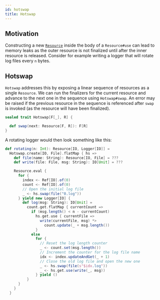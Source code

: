 ```yaml
---
id: hotswap
title: Hotswap
---
```


## Motivation

Constructing a new [`Resource`](./resource.md) inside the body of a
`Resource#use` can lead to memory leaks as the outer resource is not finalized
until after the inner resource is released. Consider for example writing a
logger that will rotate log files every `n` bytes. 

## Hotswap

`Hotswap` addresses this by exposing a linear sequence of resources as a single
`Resource`. We can run the finalizers for the current resource and advance to
the next one in the sequence using `Hotswap#swap`. An error may be raised if
the previous resource in the sequence is referenced after `swap` is invoked
(as the resource will have been finalized).

```scala
sealed trait Hotswap[F[_], R] {

  def swap(next: Resource[F, R]): F[R]
}
```

A rotating logger would then look something like this:

```scala
def rotating(n: Int): Resource[IO, Logger[IO]] =
  Hotswap.create[IO, File].flatMap { hs =>
    def file(name: String): Resource[IO, File] = ???
    def write(file: File, msg: String): IO[Unit] = ???

    Resource.eval {
      for {
        index <- Ref[IO].of(0)
        count <- Ref[IO].of(0)
        // Open the initial log file
        _ <- hs.swap(file("0.log"))
      } yield new Logger[IO] {
        def log(msg: String): IO[Unit] =
          count.get.flatMap { currentCount =>
            if (msg.length() < n - currentCount)
              hs.get.use { currentFile =>
                write(currentFile, msg) *>
                  count.update(_ + msg.length())
              }
            else
              for {
                // Reset the log length counter
                _ <- count.set(msg.length())
                // Increment the counter for the log file name
                idx <- index.updateAndGet(_ + 1)
                // Close the old log file and open the new one
                _ <- hs.swap(file(s"$idx.log"))
                _ <- hs.get.use(write(_, msg))
              } yield ()
          }
      }
    }
  }
```
